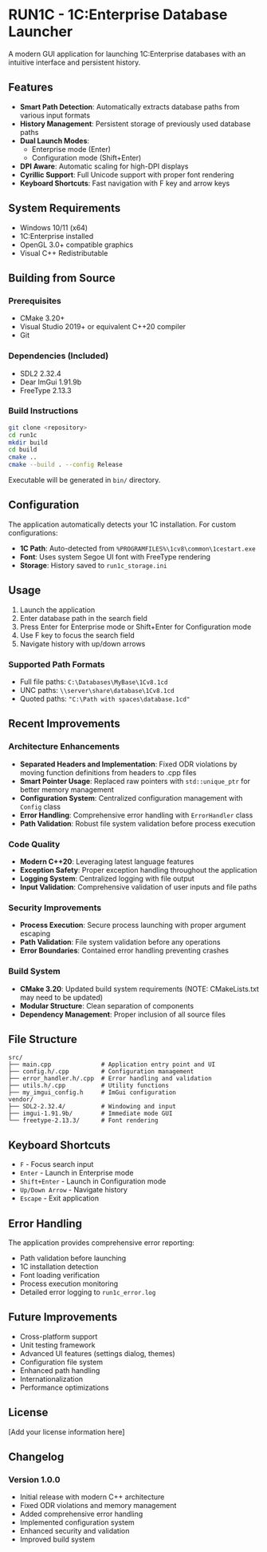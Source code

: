 # RUN1C - 1C:Enterprise Database Launcher

A modern GUI application for launching 1C:Enterprise databases with an intuitive interface and persistent history.

## Features

- **Smart Path Detection**: Automatically extracts database paths from various input formats
- **History Management**: Persistent storage of previously used database paths
- **Dual Launch Modes**: 
  - Enterprise mode (Enter)
  - Configuration mode (Shift+Enter)
- **DPI Aware**: Automatic scaling for high-DPI displays
- **Cyrillic Support**: Full Unicode support with proper font rendering
- **Keyboard Shortcuts**: Fast navigation with F key and arrow keys

## System Requirements

- Windows 10/11 (x64)
- 1C:Enterprise installed
- OpenGL 3.0+ compatible graphics
- Visual C++ Redistributable

## Building from Source

### Prerequisites

- CMake 3.20+
- Visual Studio 2019+ or equivalent C++20 compiler
- Git

### Dependencies (Included)

- SDL2 2.32.4
- Dear ImGui 1.91.9b
- FreeType 2.13.3

### Build Instructions

```bash
git clone <repository>
cd run1c
mkdir build
cd build
cmake ..
cmake --build . --config Release
```

Executable will be generated in `bin/` directory.

## Configuration

The application automatically detects your 1C installation. For custom configurations:

- **1C Path**: Auto-detected from `%PROGRAMFILES%\1cv8\common\1cestart.exe`
- **Font**: Uses system Segoe UI font with FreeType rendering
- **Storage**: History saved to `run1c_storage.ini`

## Usage

1. Launch the application
2. Enter database path in the search field
3. Press Enter for Enterprise mode or Shift+Enter for Configuration mode
4. Use F key to focus the search field
5. Navigate history with up/down arrows

### Supported Path Formats

- Full file paths: `C:\Databases\MyBase\1Cv8.1cd`
- UNC paths: `\\server\share\database\1Cv8.1cd`
- Quoted paths: `"C:\Path with spaces\database.1cd"`

## Recent Improvements

### Architecture Enhancements

- **Separated Headers and Implementation**: Fixed ODR violations by moving function definitions from headers to .cpp files
- **Smart Pointer Usage**: Replaced raw pointers with `std::unique_ptr` for better memory management
- **Configuration System**: Centralized configuration management with `Config` class
- **Error Handling**: Comprehensive error handling with `ErrorHandler` class
- **Path Validation**: Robust file system validation before process execution

### Code Quality

- **Modern C++20**: Leveraging latest language features
- **Exception Safety**: Proper exception handling throughout the application
- **Logging System**: Centralized logging with file output
- **Input Validation**: Comprehensive validation of user inputs and file paths

### Security Improvements

- **Process Execution**: Secure process launching with proper argument escaping
- **Path Validation**: File system validation before any operations
- **Error Boundaries**: Contained error handling preventing crashes

### Build System

- **CMake 3.20**: Updated build system requirements (NOTE: CMakeLists.txt may need to be updated)
- **Modular Structure**: Clean separation of components
- **Dependency Management**: Proper inclusion of all source files

## File Structure

```
src/
├── main.cpp              # Application entry point and UI
├── config.h/.cpp         # Configuration management
├── error_handler.h/.cpp  # Error handling and validation
├── utils.h/.cpp          # Utility functions
├── my_imgui_config.h     # ImGui configuration
vendor/
├── SDL2-2.32.4/          # Windowing and input
├── imgui-1.91.9b/        # Immediate mode GUI
└── freetype-2.13.3/      # Font rendering
```

## Keyboard Shortcuts

- `F` - Focus search input
- `Enter` - Launch in Enterprise mode
- `Shift+Enter` - Launch in Configuration mode
- `Up/Down Arrow` - Navigate history
- `Escape` - Exit application

## Error Handling

The application provides comprehensive error reporting:

- Path validation before launching
- 1C installation detection
- Font loading verification
- Process execution monitoring
- Detailed error logging to `run1c_error.log`

## Future Improvements

- Cross-platform support
- Unit testing framework
- Advanced UI features (settings dialog, themes)
- Configuration file system
- Enhanced path handling
- Internationalization
- Performance optimizations

## License

[Add your license information here]

## Changelog

### Version 1.0.0

- Initial release with modern C++ architecture
- Fixed ODR violations and memory management
- Added comprehensive error handling
- Implemented configuration system
- Enhanced security and validation
- Improved build system